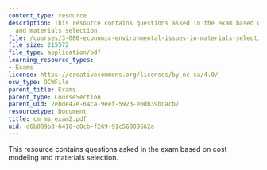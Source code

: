 ```yaml
---
content_type: resource
description: This resource contains questions asked in the exam based on cost modeling
  and materials selection.
file: /courses/3-080-economic-environmental-issues-in-materials-selection-fall-2005/d6b009b86410c0cbf26991c56008662a_cm_ms_exam2.pdf
file_size: 215572
file_type: application/pdf
learning_resource_types:
- Exams
license: https://creativecommons.org/licenses/by-nc-sa/4.0/
ocw_type: OCWFile
parent_title: Exams
parent_type: CourseSection
parent_uid: 2ebde42e-64ca-9eef-5923-e0db39bcacb7
resourcetype: Document
title: cm_ms_exam2.pdf
uid: d6b009b8-6410-c0cb-f269-91c56008662a
---
```

This resource contains questions asked in the exam based on cost modeling and materials selection.